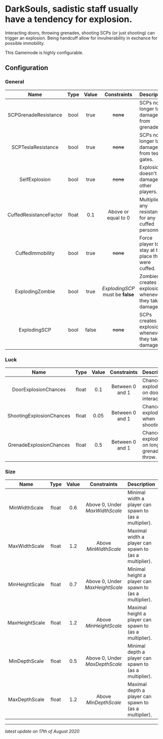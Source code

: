 # DarkSouls, sadistic staff usually have a tendency for explosion.

Interacting doors, throwing grenades, shooting SCPs (or just shooting) can trigger an explosion. Being handcuff allow for invulnerability in exchance for possible immobility.

This Gamemode is highly configurable.

## Configuration

### General

Name | Type | Value | Constraints | Description
:---: | :---: | :---: | :---: | :------
SCPGrenadeResistance | bool | true | ~~none~~ | SCPs no longer take damage from grenade.
SCPTeslaResistance | bool | true | ~~none~~ | SCPs no longer take damage from tesla gates.
SelfExplosion | bool | true | ~~none~~ | Explosion doesn't damage other players.
CuffedResistanceFactor | float | 0.1 | Above or equal to 0 | Multiplier of any resistance for any cuffed personnel.
CuffedImmobility | bool | true | ~~none~~ | Force player to stay at the place they were cuffed.
ExplodingZombie | bool | true | *ExplodingSCP* must be **false** | Zombies creates an explosion whenever they take damage.
ExplodingSCP | bool | false | ~~none~~ | SCPs creates an explosion whenever they take damage.

### Luck

Name | Type | Value | Constraints | Description
:---: | :---: | :---: | :---: | :------
DoorExplosionChances | float | 0.1 | Between 0 and 1 | Chances of exploding on door interaction.
ShootingExplosionChances | float | 0.05 | Between 0 and 1 | Chances of exploding when shooting.
GrenadeExplosionChances | float | 0.5 | Between 0 and 1 | Chances of exploding on long grenade throw.

### Size

Name | Type | Value | Constraints | Description
:---: | :---: | :---: | :---: | :------
MinWidthScale | float | 0.6 | Above 0, Under *MaxWidthScale* | Minimal width a player can spawn to (as a multiplier).
MaxWidthScale | float | 1.2 | Above *MinWidthScale* | Maximal width a player can spawn to (as a multiplier).
MinHeightScale | float | 0.7 | Above 0, Under *MaxHeightScale* | Minimal height a player can spawn to (as a multiplier).
MaxHeightScale | float | 1.2 | Above *MinHeightScale* | Maximal height a player can spawn to (as a multiplier).
MinDepthScale | float | 0.5 | Above 0, Under *MaxDepthScale* | Minimal depth a player can spawn to (as a multiplier).
MaxDepthScale | float | 1.2 | Above *MinDepthScale* | Maximal depth a player can spawn to (as a multiplier).

---

*latest update on 17th of August 2020*
